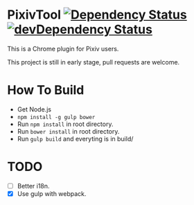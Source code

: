 # PixivTool [![Dependency Status](https://david-dm.org/chengyuhui/PixivTool.svg?style=flat)](https://david-dm.org/chengyuhui/PixivTool) [![devDependency Status](https://david-dm.org/chengyuhui/PixivTool/dev-status.svg?style=flat)](https://david-dm.org/chengyuhui/PixivTool#info=devDependencies)
This is a Chrome plugin for Pixiv users.

This project is still in early stage, pull requests are welcome.

# How To Build
- Get Node.js
- `npm install -g gulp bower`
- Run `npm install` in root directory.
- Run `bower install` in root directory.
- Run `gulp build` and everyting is in build/

# TODO
- [ ] Better i18n.
- [X] Use gulp with webpack.

